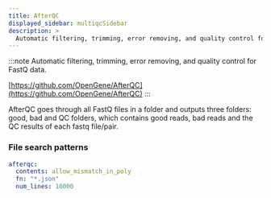 ```yaml
---
title: AfterQC
displayed_sidebar: multiqcSidebar
description: >
  Automatic filtering, trimming, error removing, and quality control for FastQ data.
---
```


<!--
~~~~~ DO NOT EDIT ~~~~~
This file is autogenerated from the MultiQC module python docstring.
Do not edit the markdown, it will be overwritten.

File path for the source of this content: multiqc/modules/afterqc/afterqc.py
~~~~~~~~~~~~~~~~~~~~~~~
-->

:::note
Automatic filtering, trimming, error removing, and quality control for FastQ data.

[https://github.com/OpenGene/AfterQC](https://github.com/OpenGene/AfterQC)
:::

AfterQC goes through all FastQ files in a folder and outputs three folders: good, bad and QC folders,
which contains good reads, bad reads and the QC results of each fastq file/pair.

### File search patterns

```yaml
afterqc:
  contents: allow_mismatch_in_poly
  fn: "*.json"
  num_lines: 10000
```
